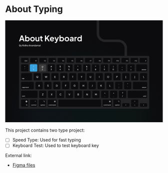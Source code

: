 # About Typing

![Cover About Typing](./src/assets/img/tumbnail.png)

This project contains two type project:

- [ ] Speed Type: Used for fast typing
- [ ] Keyboard Test: Used to test keyboard key

External link:

- [Figma files](https://www.figma.com/community/file/1175251129751914004)
